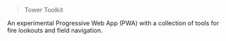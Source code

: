 
> Tower Toolkit

An experimental Progressive Web App (PWA) with a collection of tools for fire lookouts and field navigation.
